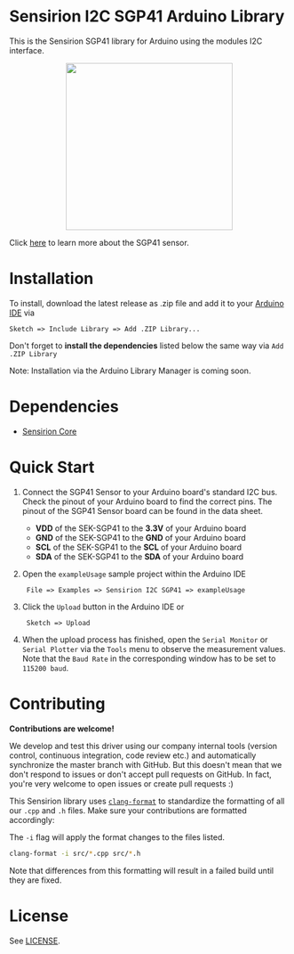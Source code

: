 # Sensirion I2C SGP41 Arduino Library

This is the Sensirion SGP41 library for Arduino using the
modules I2C interface.

[<center><img src="images/SGP41.png" width="300px"></center>](https://www.sensirion.com/en/environmental-sensors/gas-sensors/sgp41)

Click [here](https://www.sensirion.com/en/environmental-sensors/gas-sensors/sgp41) to learn more about the SGP41 sensor.


# Installation

To install, download the latest release as .zip file and add it to your
[Arduino IDE](http://www.arduino.cc/en/main/software) via

	Sketch => Include Library => Add .ZIP Library...

Don't forget to **install the dependencies** listed below the same way via `Add
.ZIP Library`

Note: Installation via the Arduino Library Manager is coming soon.

# Dependencies

* [Sensirion Core](https://github.com/Sensirion/arduino-core)


# Quick Start

1. Connect the SGP41 Sensor to your Arduino board's standard
   I2C bus. Check the pinout of your Arduino board to find the correct pins.
   The pinout of the SGP41 Sensor board can be found in the
   data sheet.

	* **VDD** of the SEK-SGP41 to the **3.3V** of your Arduino board
	* **GND** of the SEK-SGP41 to the **GND** of your Arduino board
	* **SCL** of the SEK-SGP41 to the **SCL** of your Arduino board
	* **SDA** of the SEK-SGP41 to the **SDA** of your Arduino board

2. Open the `exampleUsage` sample project within the Arduino IDE

		File => Examples => Sensirion I2C SGP41 => exampleUsage

3. Click the `Upload` button in the Arduino IDE or

		Sketch => Upload

4. When the upload process has finished, open the `Serial Monitor` or `Serial
   Plotter` via the `Tools` menu to observe the measurement values. Note that
   the `Baud Rate` in the corresponding window has to be set to `115200 baud`.

# Contributing

**Contributions are welcome!**

We develop and test this driver using our company internal tools (version
control, continuous integration, code review etc.) and automatically
synchronize the master branch with GitHub. But this doesn't mean that we don't
respond to issues or don't accept pull requests on GitHub. In fact, you're very
welcome to open issues or create pull requests :)

This Sensirion library uses
[`clang-format`](https://releases.llvm.org/download.html) to standardize the
formatting of all our `.cpp` and `.h` files. Make sure your contributions are
formatted accordingly:

The `-i` flag will apply the format changes to the files listed.

```bash
clang-format -i src/*.cpp src/*.h
```

Note that differences from this formatting will result in a failed build until
they are fixed.

# License

See [LICENSE](LICENSE).
